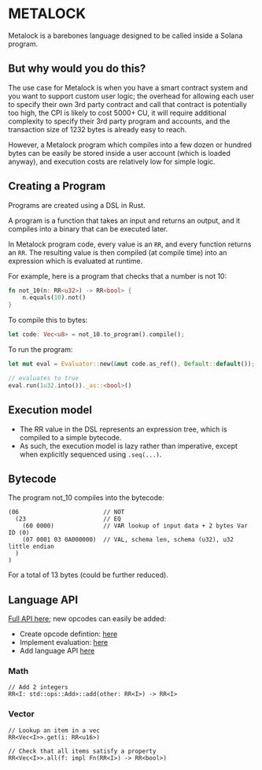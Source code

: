 
# METALOCK

Metalock is a barebones language designed to be called inside a Solana program.

## But why would you do this?

The use case for Metalock is when you have a smart contract system and you
want to support custom user logic; the overhead for allowing each user to 
specify their own 3rd party contract and call that contract is potentially too high,
the CPI is likely to cost 5000+ CU, it will require additional complexity to specify 
their 3rd party program and accounts, and the transaction size of 1232 bytes is already
easy to reach.

However, a Metalock program which compiles into a few dozen or hundred bytes can be easily
be stored inside a user account (which is loaded anyway), and execution costs
are relatively low for simple logic.

## Creating a Program

Programs are created using a DSL in Rust.

A program is a function that takes an input and returns an output,
and it compiles into a binary that can be executed later.

In Metalock program code, every value is an `RR`, and every function returns an `RR`. The resulting value is then compiled (at compile time) into an expression which is evaluated at runtime.

For example, here is a program that checks that a number is not 10:

```rust
fn not_10(n: RR<u32>) -> RR<bool> {
    n.equals(10).not()
}
```

To compile this to bytes:

```rust
let code: Vec<u8> = not_10.to_program().compile();
```

To run the program:

```rust
let mut eval = Evaluator::new(&mut code.as_ref(), Default::default());

// evaluates to true
eval.run(1u32.into())._as::<bool>()
```

## Execution model

* The RR value in the DSL represents an expression tree, which is compiled to a simple bytecode.
* As such, the execution model is lazy rather than imperative, except when explicitly sequenced using `.seq(...)`.

## Bytecode

The program not_10 compiles into the bytecode:

```
(06                        // NOT
  (23                      // EQ
    (60 0000)              // VAR lookup of input data + 2 bytes Var ID (0)
    (07 0001 03 0A000000)  // VAL, schema len, schema (u32), u32 little endian
  )
)
```

For a total of 13 bytes (could be further reduced).

## Language API

[Full API here](metalock-lang/src/api.rs); new opcodes can easily be added:

* Create opcode defintion: [here](metalock-core/src/vm/expr.rs)
* Implement evaluation: [here](metalock-core/src/vm/eval.rs)
* Add language API [here](metalock-lang/src/api.rs)

### Math

```
// Add 2 integers
RR<I: std::ops::Add>::add(other: RR<I>) -> RR<I>
```

### Vector

```
// Lookup an item in a vec
RR<Vec<I>>.get(i: RR<u16>)

// Check that all items satisfy a property
RR<Vec<I>>.all(f: impl Fn(RR<I>) -> RR<bool>)
```
